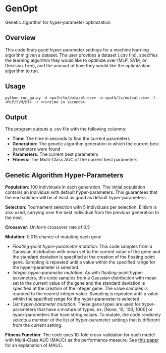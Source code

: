 # GenOpt
Genetic algorithm for hyper-parameter optimization

## Overview
This code finds good hyper-parameter settings for a machine learning algorithm given a dataset. The user provides a dataset (.csv file), specifies the learning algorithm they would like to optimize over (MLP, SVM, or Decision Tree), and the amount of time they would like the optimization algorithm to run.

## Usage
```
python run_ga.py -d <path/to/dataset.csv> -o <path/to/output.csv> -l <MLP/SVM/DT> -r <runtime in seconds>
```

## Output
The program outputs a .csv file with the following columns:
- **Time:** The time in seconds to find the current parameters
- **Generation:** The genetic algorithm generation in which the current best parameters were found
- **Parameters:** The current best parameters
- **Fitness:** The Multi-Class AUC of the current best parameters

## Genetic Algorithm Hyper-Parameters
**Population:** 100 individuals in each generation. The initial population contains an individual with default hyper-parameters. This guarantees that the end solution will be at least as good as default hyper-parameters.

**Selection:** Tournament selection with 5 individuals per selection. Elitism is also used, carrying over the best individual from the previous generation to the next.

**Crossover:** Uniform crossover rate of 0.5

**Mutation:** 0.015 chance of mutating each gene
  - *Floating-point hyper-parameter mutation:* This code samples from a Gaussian distribution with mean set to the current value of the gene and the standard deviation is specified at the creation of the floating point gene. Sampling is repeated until a value within the specified range for the hyper-parameter is selected.
  - *Integer hyper-parameter mutation:* As with floating-point hyper-parameters, this code samples from a Gaussian distribution with mean set to the current value of the gene and the standard deviation is specified at the creation of the integer gene. The value samples is rounded to the nearest integer value. Sampling is repeated until a value within the specified range for the hyper-parameter is selected.
  - *List hyper-parameter mutation:* These gene types are used for hyper-parameters that have a mixture of types, ex: [None, 10, 100, 1000] or hyper-parameters that have string values. To mutate, the code randomly selects a member of the list of hyper-parameter settings that is different from the current setting.
  
  **Fitness Function:** The code uses 10-fold cross-validation for each model with Multi-Class AUC (MAUC) as the performance measure. See [this paper](https://link.springer.com/article/10.1023%2FA%3A1010920819831?LI=true) for an explanation of MAUC.
